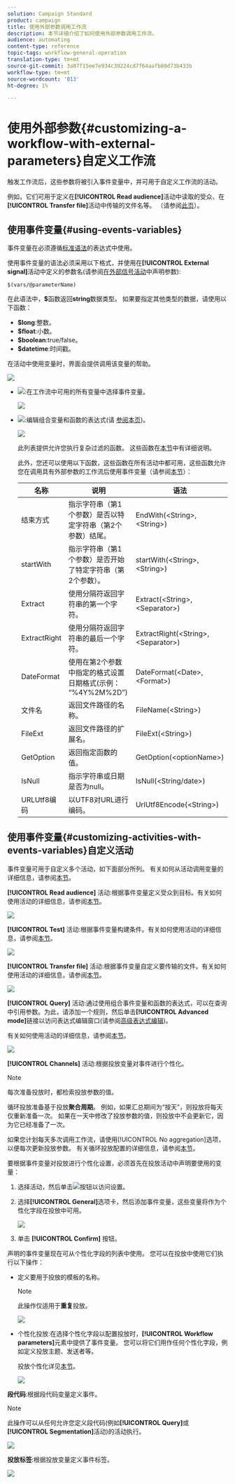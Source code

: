 ```yaml
---
solution: Campaign Standard
product: campaign
title: 使用外部参数调用工作流
description: 本节详细介绍了如何使用外部参数调用工作流。
audience: automating
content-type: reference
topic-tags: workflow-general-operation
translation-type: tm+mt
source-git-commit: 3a87f15ee7e934c39224cd7f64aafb80d73b433b
workflow-type: tm+mt
source-wordcount: '813'
ht-degree: 1%

---
```



# 使用外部参数{#customizing-a-workflow-with-external-parameters}自定义工作流

触发工作流后，这些参数将被引入事件变量中，并可用于自定义工作流的活动。

例如，它们可用于定义在&#x200B;**[!UICONTROL Read audience]**&#x200B;活动中读取的受众、在&#x200B;**[!UICONTROL Transfer file]**&#x200B;活动中传输的文件名等。 （请参阅[此页](../../automating/using/customizing-workflow-external-parameters.md)）。

## 使用事件变量{#using-events-variables}

事件变量在必须遵循[标准语法](../../automating/using/advanced-expression-editing.md#standard-syntax)的表达式中使用。

使用事件变量的语法必须采用以下格式，并使用在&#x200B;**[!UICONTROL External signal]**&#x200B;活动中定义的参数名(请参阅[在外部信号活动](../../automating/using/declaring-parameters-external-signal.md)中声明参数):

```
$(vars/@parameterName)
```

在此语法中，**$**&#x200B;函数返回&#x200B;**string**&#x200B;数据类型。 如果要指定其他类型的数据，请使用以下函数：

* **$long**:整数。
* **$float**:小数。
* **$boolean**:true/false。
* **$datetime**:时间戳。

在活动中使用变量时，界面会提供调用该变量的帮助。

![](assets/extsignal_callparameter.png)

* ![](assets/extsignal_picker.png):在工作流中可用的所有变量中选择事件变量。

   ![](assets/wkf_test_activity_variables.png)

* ![](assets/extsignal_expression_editor.png):编辑组合变量和函数的表达式(请 [参阅本页](../../automating/using/advanced-expression-editing.md))。

   ![](assets/wkf_test_activity_variables_expression.png)

   此列表提供允许您执行复杂过滤的函数。 这些函数在[本节](../../automating/using/list-of-functions.md)中有详细说明。

   此外，您还可以使用以下函数，这些函数在所有活动中都可用，这些函数允许您在调用具有外部参数的工作流后使用事件变量（请参阅[本节](../../automating/using/customizing-workflow-external-parameters.md#customizing-activities-with-events-variables)）：

   | 名称 | 说明 | 语法 |
   ---------|----------|---------
   | 结束方式 | 指示字符串（第1个参数）是否以特定字符串（第2个参数）结尾。 | EndWith(&lt;String>,&lt;String>) |
   | startWith | 指示字符串（第1个参数）是否开始了特定字符串（第2个参数）。 | startWith(&lt;String>,&lt;String>) |
   | Extract | 使用分隔符返回字符串的第一个字符。 | Extract(&lt;String>,&lt;Separator>) |
   | ExtractRight | 使用分隔符返回字符串的最后一个字符。 | ExtractRight(&lt;String>,&lt;Separator>) |
   | DateFormat | 使用在第2个参数中指定的格式设置日期格式(示例： “%4Y%2M%2D”) | DateFormat(&lt;Date>,&lt;Format>) |
   | 文件名 | 返回文件路径的名称。 | FileName(&lt;String>) |
   | FileExt | 返回文件路径的扩展名。 | FileExt(&lt;String>) |
   | GetOption | 返回指定函数的值。 | GetOption(&lt;optionName>) |
   | IsNull | 指示字符串或日期是否为null。 | IsNull(&lt;String/date>) |
   | URLUtf8编码 | 以UTF8对URL进行编码。 | UrlUtf8Encode(&lt;String>) |

## 使用事件变量{#customizing-activities-with-events-variables}自定义活动

事件变量可用于自定义多个活动，如下面部分所列。 有关如何从活动调用变量的详细信息，请参阅[本节](../../automating/using/customizing-workflow-external-parameters.md#using-events-variables)。

**[!UICONTROL Read audience]** 活动:根据事件变量定义受众到目标。有关如何使用活动的详细信息，请参阅[本节](../../automating/using/read-audience.md)。

![](assets/extsignal_activities_audience.png)

**[!UICONTROL Test]** 活动:根据事件变量构建条件。有关如何使用活动的详细信息，请参阅[本节](../../automating/using/test.md)。

![](assets/extsignal_activities_test.png)

**[!UICONTROL Transfer file]** 活动:根据事件变量自定义要传输的文件。有关如何使用活动的详细信息，请参阅[本节](../../automating/using/transfer-file.md)。

![](assets/extsignal_activities_transfer.png)

**[!UICONTROL Query]** 活动:通过使用组合事件变量和函数的表达式，可以在查询中引用参数。为此，请添加一个规则，然后单击&#x200B;**[!UICONTROL Advanced mode]**&#x200B;链接以访问表达式编辑窗口(请参阅[高级表达式编辑](../../automating/using/advanced-expression-editing.md))。

有关如何使用活动的详细信息，请参阅[本节](../../automating/using/query.md)。

![](assets/extsignal_activities_query.png)

**[!UICONTROL Channels]** 活动:根据投放变量对事件进行个性化。

>[!NOTE]
>
>每次准备投放时，都检索投放参数的值。
>
>循环投放准备基于投放&#x200B;**聚合周期**。 例如，如果汇总期间为“按天”，则投放将每天仅重新准备一次。 如果在一天中修改了投放参数的值，则投放中不会更新它，因为它已经准备了一次。
>
>如果您计划每天多次调用工作流，请使用[!UICONTROL No aggregation]选项，以便每次更新投放参数。 有关循环投放配置的详细信息，请参阅[本节](/help/automating/using/email-delivery.md#configuration)。

要根据事件变量对投放进行个性化设置，必须首先在投放活动中声明要使用的变量：

1. 选择活动，然后单击![](assets/dlv_activity_params-24px.png)按钮以访问设置。
1. 选择&#x200B;**[!UICONTROL General]**&#x200B;选项卡，然后添加事件变量，这些变量将作为个性化字段在投放中可用。

   ![](assets/extsignal_activities_delivery.png)

1. 单击 **[!UICONTROL Confirm]** 按钮。

声明的事件变量现在可从个性化字段的列表中使用。 您可以在投放中使用它们执行以下操作：

* 定义要用于投放的模板的名称。

   >[!NOTE]
   >
   >此操作仅适用于&#x200B;**重复**&#x200B;投放。

   ![](assets/extsignal_activities_template.png)

* 个性化投放:在选择个性化字段以配置投放时，**[!UICONTROL Workflow parameters]**&#x200B;元素中提供了事件变量。 您可以将它们用作任何个性化字段，例如定义投放主题、发送者等。

   投放个性化详见[本节](../../designing/using/personalization.md)。

   ![](assets/extsignal_activities_perso.png)

**段代码**:根据段代码变量定义事件。

>[!NOTE]
>
>此操作可以从任何允许您定义段代码(例如&#x200B;**[!UICONTROL Query]**&#x200B;或&#x200B;**[!UICONTROL Segmentation]**&#x200B;活动)的活动执行。

![](assets/extsignal_activities_segment.png)

**投放标签**:根据投放变量定义事件标签。

![](assets/extsignal_activities_label.png)
